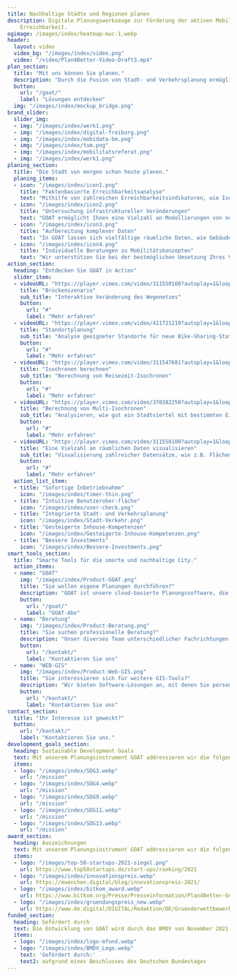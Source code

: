 ```yaml
---
title: Nachhaltige Städte und Regionen planen
description: Digitale Planungswerkzeuge zur Förderung der aktiven Mobilität und lokalen
    Erreichbarkeit.
ogimage: /images/index/heatmap-muc-1.webp
header:
  layout: video
  video_bg: "/images/index/video.png"
  video: "/video/Plan4Better-Video-Draft3.mp4"
plan_section:
  title: "Mit uns können Sie planen."
  description: "Durch die Fusion von Stadt- und Verkehrsplanung ermöglichen wir die Entwicklung lebenswerter Räume und nachhaltiger Mobilität."
  button:
    url: "/goat/"
    label: "Lösungen entdecken"
  img: "/images/index/mockup_bridge.png"
brand_slider:
  slider_img:
  - img: "/images/index/werk1.png"
  - img: "/images/index/digital-freiburg.png"
  - img: "/images/index/mobidata-bm.png"
  - img: "/images/index/tum.png"
  - img: "/images/index/mobilitatsreferat.png"
  - img: "/images/index/werk1.png"
planing_section:
  title: "Die Stadt von morgen schon heute planen."
  planing_items:
  - icon: "/images/index/icon1.png"
    title: "Faktenbasierte Erreichbarkeitsanalyse"
    text: "Mithilfe von zahlreichen Erreichbarkeitsindikatoren, wie Isochronen und Heatmaps, können Sie mit GOAT, nutzerfreundlich und schnell, den Ist-Zustand analysieren und anhand von Szenarien passende Maßnahmen entwickeln."
  - icon: "/images/index/icon2.png"
    title: "Untersuchung infrastruktureller Veränderungen"
    text: "GOAT ermöglicht Ihnen eine Vielzahl an Modellierungen von neuen Wegeverbindungen, Points-of-Interests oder Gebäuden vorzunehmen. Somit können Sie die besten Standort für neue Infrastruktur ermitteln."
  - icon: "/images/index/icon3.png"
    title: "Aufbereitung komplexer Daten"
    text: "In GOAT lassen sich vielfältige räumliche Daten, wie Gebäude, Bevölkerungsdichten, Flächennutzung und Wegenetze visualisieren. Außerdem können Umwelt- und Emissionsdaten eingeblendet werden."
  - icon: "/images/index/icon4.png"
    title: "Individuelle Beratungen zu Mobilitätskonzepten"
    text: "Wir unterstützen Sie bei der bestmöglichen Umsetzung Ihres Vorhabens durch​ Workshops und Schulungen​, Implementierung von individuellen Funktionen (z.B. Barrierefreiheits-Check, Schulweg-Check)​ und Beratungsleistungen."
action_section:
  heading: "Entdecken Sie GOAT in Action"
  slider_item:
  - videoURL: "https://player.vimeo.com/video/311550100?autoplay=1&loop=1&autopause=0"
    title: "Brückenszenario"
    sub_title: "Interaktive Veränderung des Wegenetzes"
    button:
      url: "#"
      label: "Mehr erfahren"  
  - videoURL: "https://player.vimeo.com/video/411721219?autoplay=1&loop=1&autopause=0"
    title: "Standortplanung"
    sub_title: "Analyse geeigneter Standorte für neue Bike-Sharing-Stationen"
    button:
      url: "#"
      label: "Mehr erfahren"  
  - videoURL: "https://player.vimeo.com/video/311547681?autoplay=1&loop=1&autopause=0"
    title: "Isochronen berechnen"
    sub_title: "Berechnung von Reisezeit-Isochronen"
    button:
      url: "#"
      label: "Mehr erfahren"  
  - videoURL: "https://player.vimeo.com/video/370382250?autoplay=1&loop=1&autopause=0"
    title: "Berechnung von Multi-Isochronen"
    sub_title: "Analysieren, wie gut ein Stadtviertel mit bestimmten Einrichtungen versorgt ist"
    button:
      url: "#"
      label: "Mehr erfahren"  
  - videoURL: "https://player.vimeo.com/video/311550100?autoplay=1&loop=1&autopause=0"
    title: "Eine Vielzahl an räumlichen Daten visualisieren"
    sub_title: "Visualisierung zahlreicher Datensätze, wie z.B. Flächennutzung, Lärmpegel und Unfallzahlen"
    button:
      url: "#"
      label: "Mehr erfahren"  
  action_list_item:
  - title: "Sofortige Inbetriebnahme"
    icon: "/images/index/timer-thin.png"
  - title: "Intuitive Benutzerober-fläche"
    icon: "/images/index/user-check.png"
  - title: "Integrierte Stadt- und Verkehrsplanung"
    icon: "/images/index/Stadt-Verkehr.png"
  - title: "Gesteigerte Inhouse-Kompetenzen"
    icon: "/images/index/Gesteigerte-Inhouse-Kompetenzen.png"
  - title: "Bessere Investments"
    icon: "/images/index/Bessere-Investments.png"
smart_tools_section:
  title: "Smarte Tools für die smarte und nachhaltige City."
  action_items:
  - name: "GOAT"
    img: "/images/index/Product-GOAT.png"
    title: "Sie wollen eigene Planungen durchführen?"
    description: "GOAT ist unsere cloud-basierte Planungssoftware, die Sie mit interaktiven Erreichbarkeitsanalysen und Szenario-Entwicklungen bei der Förderung der nachhaltigen Mobilität unterstützt."
    button:
      url: "/goat/"
      label: "GOAT-Abo"
  - name: "Beratung"
    img: "/images/index/Product-Beratung.png"
    title: "Sie suchen professionelle Beratung?"
    description: "Unser diverses Team unterschiedlicher Fachrichtungen berät Sie gerne zu innovativen Mobilitätskonzepten und individuellen Problemlösungen."
    button:
      url: "/kontakt/"
      label: "Kontaktieren Sie uns"
  - name: "WEB-GIS"
    img: "/images/index/Product-Web-GIS.png"
    title: "Sie interessieren sich für weitere GIS-Tools?"
    description: "Wir bieten Software-Lösungen an, mit denen Sie personalisierte Kartendienste, beispielsweise als Informationswerkzeug für Bürger:innen oder Leser:innen, erstellen können."
    button:
      url: "/kontakt/"
      label: "Kontaktieren Sie uns"
contact_section:
  title: "Ihr Interesse ist geweckt?"
  button:
    url: "/kontakt/"
    label: "Kontaktieren Sie uns."
development_goals_section:
  heading: Sustainable Development Goals
  text: Mit unserem Planungsinstrument GOAT addressieren wir die folgenden SDGs.
  items:
  - logo: "/images/index/SDG3.webp"
    url: "/mission"
  - logo: "/images/index/SDG4.webp"
    url: "/mission"
  - logo: "/images/index/SDG9.webp"
    url: "/mission"
  - logo: "/images/index/SDG11.webp"
    url: "/mission"
  - logo: "/images/index/SDG13.webp"
    url: "/mission"
award_section:
  heading: Auszeichnungen
  text: Mit unserem Planungsinstrument GOAT addressieren wir die folgenden SDGs.
  items:
  - logo: "/images/top-50-startups-2021-siegel.png"
    url: https://www.top50startups.de/start-ups/ranking/2021
  - logo: "/images/index/innovationspreis.webp"
    url: https://muenchen.digital/blog/innovationspreis-2021/
  - logo: "/images/index/bitkom_award.webp"
    url: https://www.bitkom.org/Presse/Presseinformation/Plan4Better-Gewinner-Smart-City-Startup-Award-2021
  - logo: "/images/index/gruendungspreis_new.webp"
    url: https://www.de.digital/DIGITAL/Redaktion/DE/Gruenderwettbewerb/Meldungen/2021/GW_Preisverleihung_Sommerrunde.html
funded_section:
  heading: Gefördert durch
  text: Die Entwicklung von GOAT wird durch das BMDV von November 2021 bis Oktober 2024 im Rahmen der mFUND-Initiative (Förderlinie 2) gefördert.
  items:
  - logo: "/images/index/logo-mfund.webp"
  - logo: "/images/index/BMDV_Logo.webp"
    text: 'Gefördert durch:'
    text2: aufgrund eines Beschlusses des Deutschen Bundestages
---
```


